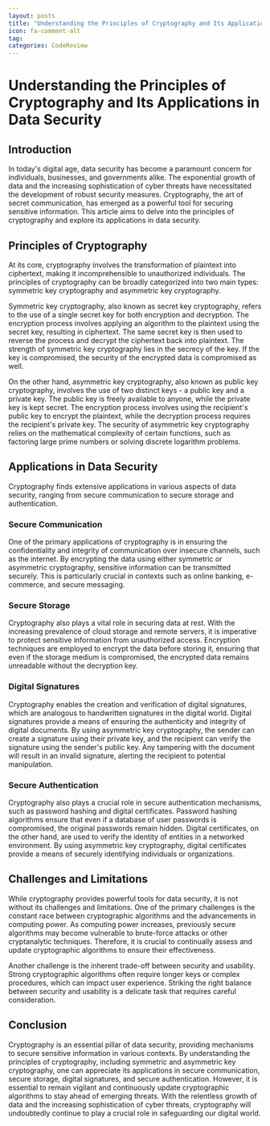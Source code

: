 ```yaml
---
layout: posts
title: "Understanding the Principles of Cryptography and Its Applications in Data Security"
icon: fa-comment-alt
tag:      
categories: CodeReview
---
```



# Understanding the Principles of Cryptography and Its Applications in Data Security

## Introduction

In today's digital age, data security has become a paramount concern for individuals, businesses, and governments alike. The exponential growth of data and the increasing sophistication of cyber threats have necessitated the development of robust security measures. Cryptography, the art of secret communication, has emerged as a powerful tool for securing sensitive information. This article aims to delve into the principles of cryptography and explore its applications in data security.

## Principles of Cryptography

At its core, cryptography involves the transformation of plaintext into ciphertext, making it incomprehensible to unauthorized individuals. The principles of cryptography can be broadly categorized into two main types: symmetric key cryptography and asymmetric key cryptography.

Symmetric key cryptography, also known as secret key cryptography, refers to the use of a single secret key for both encryption and decryption. The encryption process involves applying an algorithm to the plaintext using the secret key, resulting in ciphertext. The same secret key is then used to reverse the process and decrypt the ciphertext back into plaintext. The strength of symmetric key cryptography lies in the secrecy of the key. If the key is compromised, the security of the encrypted data is compromised as well.

On the other hand, asymmetric key cryptography, also known as public key cryptography, involves the use of two distinct keys - a public key and a private key. The public key is freely available to anyone, while the private key is kept secret. The encryption process involves using the recipient's public key to encrypt the plaintext, while the decryption process requires the recipient's private key. The security of asymmetric key cryptography relies on the mathematical complexity of certain functions, such as factoring large prime numbers or solving discrete logarithm problems.

## Applications in Data Security

Cryptography finds extensive applications in various aspects of data security, ranging from secure communication to secure storage and authentication.

### Secure Communication

One of the primary applications of cryptography is in ensuring the confidentiality and integrity of communication over insecure channels, such as the internet. By encrypting the data using either symmetric or asymmetric cryptography, sensitive information can be transmitted securely. This is particularly crucial in contexts such as online banking, e-commerce, and secure messaging.

### Secure Storage

Cryptography also plays a vital role in securing data at rest. With the increasing prevalence of cloud storage and remote servers, it is imperative to protect sensitive information from unauthorized access. Encryption techniques are employed to encrypt the data before storing it, ensuring that even if the storage medium is compromised, the encrypted data remains unreadable without the decryption key.

### Digital Signatures

Cryptography enables the creation and verification of digital signatures, which are analogous to handwritten signatures in the digital world. Digital signatures provide a means of ensuring the authenticity and integrity of digital documents. By using asymmetric key cryptography, the sender can create a signature using their private key, and the recipient can verify the signature using the sender's public key. Any tampering with the document will result in an invalid signature, alerting the recipient to potential manipulation.

### Secure Authentication

Cryptography also plays a crucial role in secure authentication mechanisms, such as password hashing and digital certificates. Password hashing algorithms ensure that even if a database of user passwords is compromised, the original passwords remain hidden. Digital certificates, on the other hand, are used to verify the identity of entities in a networked environment. By using asymmetric key cryptography, digital certificates provide a means of securely identifying individuals or organizations.

## Challenges and Limitations

While cryptography provides powerful tools for data security, it is not without its challenges and limitations. One of the primary challenges is the constant race between cryptographic algorithms and the advancements in computing power. As computing power increases, previously secure algorithms may become vulnerable to brute-force attacks or other cryptanalytic techniques. Therefore, it is crucial to continually assess and update cryptographic algorithms to ensure their effectiveness.

Another challenge is the inherent trade-off between security and usability. Strong cryptographic algorithms often require longer keys or complex procedures, which can impact user experience. Striking the right balance between security and usability is a delicate task that requires careful consideration.

## Conclusion

Cryptography is an essential pillar of data security, providing mechanisms to secure sensitive information in various contexts. By understanding the principles of cryptography, including symmetric and asymmetric key cryptography, one can appreciate its applications in secure communication, secure storage, digital signatures, and secure authentication. However, it is essential to remain vigilant and continuously update cryptographic algorithms to stay ahead of emerging threats. With the relentless growth of data and the increasing sophistication of cyber threats, cryptography will undoubtedly continue to play a crucial role in safeguarding our digital world.